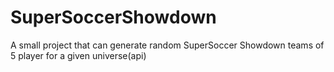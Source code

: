 # SuperSoccerShowdown
A small project that can generate random SuperSoccer Showdown teams of 5 player for a given universe(api)
